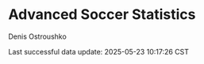 # Advanced Soccer Statistics
Denis Ostroushko

<!-- gfm -->

Last successful data update: 2025-05-23 10:17:26 CST
